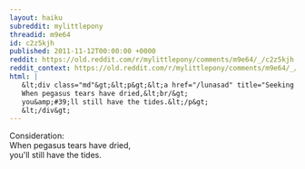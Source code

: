 ```yaml
---
layout: haiku
subreddit: mylittlepony
threadid: m9e64
id: c2z5kjh
published: 2011-11-12T00:00:00 +0000
reddit: https://old.reddit.com/r/mylittlepony/comments/m9e64/_/c2z5kjh
reddit_context: https://old.reddit.com/r/mylittlepony/comments/m9e64/_/c2z5kjh?context=3
html: |
   &lt;div class="md"&gt;&lt;p&gt;&lt;a href="/lunasad" title="Seeking Relevance / Sorrow Nurtured Thousand Years / Forgotten Princess"&gt;&lt;/a&gt; Consideration:&lt;br/&gt;
   When pegasus tears have dried,&lt;br/&gt;
   you&amp;#39;ll still have the tides.&lt;/p&gt;
   &lt;/div&gt;
---
```


[](/lunasad "Seeking Relevance / Sorrow Nurtured Thousand Years / Forgotten Princess") Consideration:  
When pegasus tears have dried,  
you'll still have the tides.